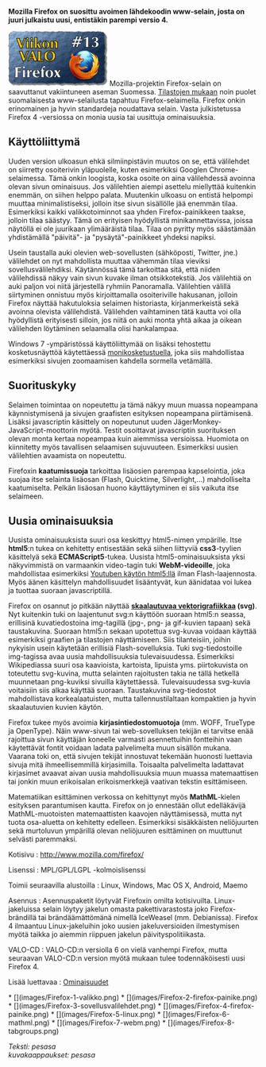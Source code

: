 <!--
Title: 1x13 Firefox - Viikon VALO #13
Date: 2011/03/27
Pageimage: valo13-Firefox.png
Tags: Android,Linux,Mac OS X,Windows,Maemo,Internet,Viestintä,www
-->

**Mozilla Firefox on suosittu avoimen lähdekoodin www-selain, josta on
juuri julkaistu uusi, entistäkin parempi versio 4.**

![](images/valo13-Firefox.png "fig:valo13-Firefox.png") Mozilla-projektin
Firefox-selain on saavuttanut vakiintuneen aseman Suomessa. [Tilastojen
mukaan](http://gs.statcounter.com/#browser-FI-monthly-201002-201102)
noin puolet suomalaisesta www-selailusta tapahtuu Firefox-selaimella.
Firefox onkin erinomainen ja hyvin standardeja noudattava selain. Vasta
julkistetussa Firefox 4 -versiossa on monia uusia tai uusittuja
ominaisuuksia.

Käyttöliittymä
--------------

Uuden version ulkoasun ehkä silmiinpistävin muutos on se, että
välilehdet on siirretty osoiterivin yläpuolelle, kuten esimerkiksi
Googlen Chrome-selaimessa. Tämä onkin loogista, koska osoite on aina
välilehdessä avoinna olevan sivun ominaisuus. Jos välilehtien aiempi
asettelu miellyttää kuitenkin enemmän, on siihen helppo palata.
Muutenkin ulkoasu on entistä helpompi muuttaa minimalistiseksi, jolloin
itse sivun sisällölle jää enemmän tilaa. Esimerkiksi kaikki
valikkotoiminnot saa yhden Firefox-painikkeen taakse, jolloin tilaa
säästyy. Tämä on erityisen hyödyllistä minikannettavissa, joissa
näytöllä ei ole juurikaan ylimääräistä tilaa. Tilaa on pyritty myös
säästämään yhdistämällä "päivitä"- ja "pysäytä"-painikkeet yhdeksi
napiksi.

Usein taustalla auki olevien web-sovellusten (sähköposti, Twitter, jne.)
välilehdet on nyt mahdollista muuttaa vähemmän tilaa vieviksi
sovellusvälilehdiksi. Käytännössä tämä tarkoittaa sitä, että niiden
välilehdissä näkyy vain sivun kuvake ilman otsikkotekstiä. Jos
välilehtiä on auki paljon voi niitä järjestellä ryhmiin Panoramalla.
Välilehtien välillä siirtyminen onnistuu myös kirjoittamalla
osoiteriville hakusanan, jolloin Firefox näyttää hakutuloksia selaimen
historiasta, kirjanmerkeistä sekä avoinna olevista välilehdistä.
Välilehden vaihtaminen tätä kautta voi olla hyödyllistä erityisesti
silloin, jos niitä on auki monta yhtä aikaa ja oikean välilehden
löytäminen selaamalla olisi hankalampaa.

Windows 7 -ympäristössä käyttöliittymää on lisäksi tehostettu
kosketusnäyttöä käytettäessä
[monikosketustuella](http://en.wikipedia.org/wiki/Multitouch), joka siis
mahdollistaa esimerkiksi sivujen zoomaamisen kahdella sormella
vetämällä.

Suorituskyky
------------

Selaimen toimintaa on nopeutettu ja tämä näkyy muun muassa nopeampana
käynnistymisenä ja sivujen graafisten esityksen nopeampana piirtämisenä.
Lisäksi javascriptin käsittely on nopeutunut uuden
JägerMonkey-JavaScript-moottorin myötä. Testit osoittavat javascriptin
suorituksen olevan monta kertaa nopeampaa kuin aiemmissa versioissa.
Huomiota on kiinnitetty myös tavallisen selaamisen sujuvuuteen.
Esimerkiksi uusien välilehtien avaamista on nopeutettu.

Firefoxin **kaatumissuoja** tarkoittaa lisäosien parempaa kapselointia,
joka suojaa itse selainta lisäosan (Flash, Quicktime, Silverlight,...)
mahdolliselta kaatumiselta. Pelkän lisäosan huono käyttäytyminen ei siis
vaikuta itse selaimeen.

Uusia ominaisuuksia
-------------------

Uusista ominaisuuksista suuri osa keskittyy html5-nimen ympärille. Itse
**html5**:n tukea on kehitetty entisestään sekä siihen liittyviä
**css3**-tyylien käsittelyä sekä **ECMAScript5**-tukea. Uusista
html5-ominaisuuksista yksi näkyvimmistä on varmaankin video-tagin tuki
**WebM-videoille**, joka mahdollistaa esimerkiksi [Youtuben käytön
html5:llä](http://www.youtube.com/html5) ilman Flash-laajennosta. Myös
äänen käsittelyn mahdollisuudet lisääntyvät, kun äänidataa voi lukea ja
tuottaa suoraan javascriptillä.

Firefox on osannut jo pitkään näyttää **[skaalautuvaa
vektorigrafiikkaa](http://fi.wikipedia.org/wiki/SVG) (svg)**. Nyt
kuitenkin tuki on laajentunut svg:n käyttöön suoraan html5:n seassa,
erillisinä kuvatiedostoina img-tagillä (jpg-, png- ja gif-kuvien tapaan)
sekä taustakuvina. Suoraan html5:n sekaan upotettua svg-kuvaa voidaan
käyttää esimerkiksi graafien ja tilastojen näyttämiseen. Siis
tilanteisiin, joihin nykyisin usein käytetään erillisiä
Flash-sovelluksia. Tuki svg-tiedostoille img-tagissa avaa uusia
mahdollisuuksia tulevaisuudessa. Esimerkiksi Wikipediassa suuri osa
kaavioista, kartoista, lipuista yms. piirtokuvista on toteutettu
svg-kuvina, mutta selainten rajoitusten takia ne tällä hetkellä
muunnetaan png-kuviksi sivuilla käytettäessä. Tulevaisuudessa svg-kuvia
voitaisiin siis alkaa käyttää suoraan. Taustakuvina svg-tiedostot
mahdollistava korkealaatuisten, mutta tallennustilaltaan kompaktien ja
hyvin skaalautuvien kuvien käytön.

Firefox tukee myös avoimia **kirjasintiedostomuotoja** (mm. WOFF,
TrueType ja OpenType). Näin www-sivun tai web-sovelluksen tekijän ei
tarvitse enää rajoittua sivun käyttäjän koneelle varmasti asennettuihin
fontteihin vaan käytettävät fontit voidaan ladata palvelimelta muun
sisällön mukana. Vaarana toki on, että sivujen tekijät innostuvat
tekemään huonosti luettavia sivuja mitä ihmeellisemmillä kirjasimilla.
Toisaalta palvelimelta ladattavat kirjasimet avaavat aivan uusia
mahdollisuuksia muun muassa matemaattisen tai jonkin muun erikoisalan
erikoismerkkejä vaativan tekstin esittämiseen.

Matematiikan esittäminen verkossa on kehittynyt myös **MathML**-kielen
esityksen parantumisen kautta. Firefox on jo ennestään ollut
edelläkävijä MathML-muotoisten matemaattisten kaavojen näyttämisessä,
mutta nyt tuota osa-aluetta on kehitetty edelleen. Esimerkiksi
sisäkkäisten neliöjuurten sekä murtoluvun ympärillä olevan neliöjuuren
esittäminen on muuttunut selvästi paremmaksi.

Kotisivu
:   <http://www.mozilla.com/firefox/>

Lisenssi
:   MPL/GPL/LGPL -kolmoislisenssi

Toimii seuraavilla alustoilla
:   Linux, Windows, Mac OS X, Android, Maemo

Asennus
:   Asennuspaketit löytyvät Firefoxin omilta kotisivuilta.
    Linux-jakeluissa selain löytyy jakelun omasta pakettivarastosta joko
    Firefox-brändillä tai brändäämättömänä nimellä IceWeasel (mm.
    Debianissa). Firefox 4 ilmaantuu Linux-jakeluihin joko uusien
    jakeluversioiden ilmestymisen myötä taikka jo aiemmin riippuen
    jakelun päivityspolitiikasta.

VALO-CD
:   VALO-CD:n versiolla 6 on vielä vanhempi Firefox, mutta seuraavan
    VALO-CD:n version myötä mukaan tulee todennäköisesti uusi Firefox 4.

Lisää luettavaa
:   [Ominaisuudet](http://www.mozilla-europe.org/fi/firefox/features/)

<div class="psgallery" markdown="1">
* [](images/Firefox-1-valikko.png)
* [](images/Firefox-2-firefox-painike.png)
* [](images/Firefox-3-sovellusvalilehdet.png)
* [](images/Firefox-4-firefox-painike.png)
* [](images/Firefox-5-linux.png)
* [](images/Firefox-6-mathml.png)
* [](images/Firefox-7-webm.png)
* [](images/Firefox-8-tabgroups.png)
</div>

*Teksti: pesasa* <br />
*kuvakaappaukset: pesasa*
